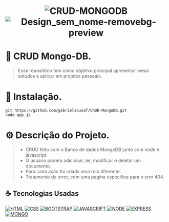 
<h1 align="center" width:100%>

![CRUD-MONGODB](https://user-images.githubusercontent.com/121953504/220787006-e17c3403-2c5c-407c-b861-856fb59b7d57.gif)
![Design_sem_nome-removebg-preview](https://user-images.githubusercontent.com/121953504/220787244-70f3faa6-7ae4-4457-9922-e2140006ed07.png)


# 📱 CRUD Mongo-DB.
> Esse repositório tem como objetivo principal apresentar meus estudos e aplicar em projetos pessoais. 

# 📎 Instalação.

	git https://github.com/gabrielsousaf/CRUD-MongoDB.git
	node app.js

# ⚙ Descrição do Projeto.
> * CRUD feito com o Banco de dados MongoDB junto com node e javascript.
> * O usuario podera adicionar, ler, modificar e deletar um documento.
> * Para cada ação foi criada uma rota diferente.
> * Tratamento de error, com uma pagina especifica para o erro 404.

## ☕ Tecnologias Usadas
[![HTML](https://img.shields.io/badge/HTML5-E34F26?style=for-the-badge&logo=html5&logoColor=white)](#)
[![CSS](https://img.shields.io/badge/CSS3-1572B6?style=for-the-badge&logo=css3&logoColor=white)](#)
[![BOOTSTRAP](https://img.shields.io/badge/Bootstrap-563D7C?style=for-the-badge&logo=bootstrap&logoColor=white)](#)
[![JAVASCRIPT](https://img.shields.io/badge/JavaScript-323330?style=for-the-badge&logo=javascript&logoColor=F7DF1E)](#)
[![NODE](https://img.shields.io/badge/Node.js-43853D?style=for-the-badge&logo=node.js&logoColor=white)](#)
[![EXPRESS](https://img.shields.io/badge/Express.js-404D59?style=for-the-badge)](#)
[![MONGO](https://img.shields.io/badge/MongoDB-4EA94B?style=for-the-badge&logo=mongodb&logoColor=white)](#)

